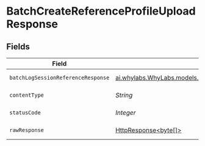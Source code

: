 # BatchCreateReferenceProfileUploadResponse


## Fields

| Field                                                                                                                        | Type                                                                                                                         | Required                                                                                                                     | Description                                                                                                                  |
| ---------------------------------------------------------------------------------------------------------------------------- | ---------------------------------------------------------------------------------------------------------------------------- | ---------------------------------------------------------------------------------------------------------------------------- | ---------------------------------------------------------------------------------------------------------------------------- |
| `batchLogSessionReferenceResponse`                                                                                           | [ai.whylabs.WhyLabs.models.shared.BatchLogSessionReferenceResponse](../../models/shared/BatchLogSessionReferenceResponse.md) | :heavy_minus_sign:                                                                                                           | BatchCreateReferenceProfileUpload default response                                                                           |
| `contentType`                                                                                                                | *String*                                                                                                                     | :heavy_check_mark:                                                                                                           | HTTP response content type for this operation                                                                                |
| `statusCode`                                                                                                                 | *Integer*                                                                                                                    | :heavy_check_mark:                                                                                                           | HTTP response status code for this operation                                                                                 |
| `rawResponse`                                                                                                                | [HttpResponse<byte[]>](https://docs.oracle.com/en/java/javase/11/docs/api/java.net.http/java/net/http/HttpResponse.html)     | :heavy_check_mark:                                                                                                           | Raw HTTP response; suitable for custom response parsing                                                                      |